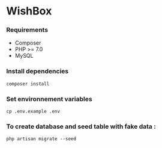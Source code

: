 # WishBox

### Requirements
- Composer
- PHP >= 7.0
- MySQL

### Install dependencies
```shell
composer install
```

### Set environnement variables
```shell
cp .env.example .env
```

### To create database and seed table with fake data :  
```shell
php artisan migrate --seed
```




